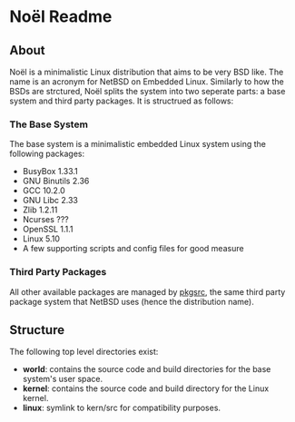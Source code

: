 Noël Readme
===========

About
-----
Noël is a minimalistic Linux distribution that aims to be very BSD like. The
name is an acronym for NetBSD on Embedded Linux. Similarly to how the BSDs are
strctured, Noël splits the system into two seperate parts: a base system and
third party packages. It is structrued as follows:

### The Base System
The base system is a minimalistic embedded Linux system using the following
packages:
* BusyBox 1.33.1
* GNU Binutils 2.36
* GCC 10.2.0
* GNU Libc 2.33
* Zlib 1.2.11
* Ncurses ???
* OpenSSL 1.1.1
* Linux 5.10
* A few supporting scripts and config files for good measure

### Third Party Packages
All other available packages are managed by [pkgsrc](https://pkgsrc.org), the
same third party package system that NetBSD uses (hence the distribution name).

Structure
---------
The following top level directories exist:
* **world**: contains the source code and build directories for the base
  system's user space.
* **kernel**: contains the source code and build directory for the Linux
  kernel.
* **linux**: symlink to kern/src for compatibility purposes.

